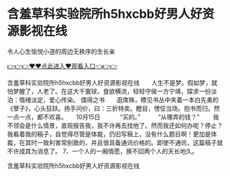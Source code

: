 # 含羞草科实验院所h5hxcbb好男人好资源影视在线
令人心生愉悦小道的周边无秩序的生长亲

<a href="https://github.com/getmal/fdwwt/issues/2">👉👉👉♥♥点此进入♥观看入口👈👉👉</a>

含羞草科实验院所h5hxcbb好男人好资源影视在线　　人生不是梦。假如梦，就怕梦醒了，人老了。在这大千寰球，食欲横流，轻轻守侯一方宁靖，探求一份淡泊：情绪淡定，爱心传染。
偶得之书　　逛席殊，瞟见书丛中夹着一本白先勇的《孽子》，心头狂跃。扬手问价，曰：三折特卖。瞪目，愣怔当场。抱书而归。然一点一点，都不欢喜。　　10月15日
　　　“买的。”　　　“从哪弄的钱？”
　　我不领会是什么情景，直观报告我，我不许再去找他了。然而我还如何办呢？停止？我看着我的稿子，自觉得尽管是体裁，仍旧写稿上，没有什么题目啊！更加是体裁，在其时一致利害常别致的，并且很具备通讯价格的。即使不通讯，这篇稿子就不许成其为消息了。
	7、一个人的一厢情愿，换不回两个人的天长地久。

含羞草科实验院所h5hxcbb好男人好资源影视在线
